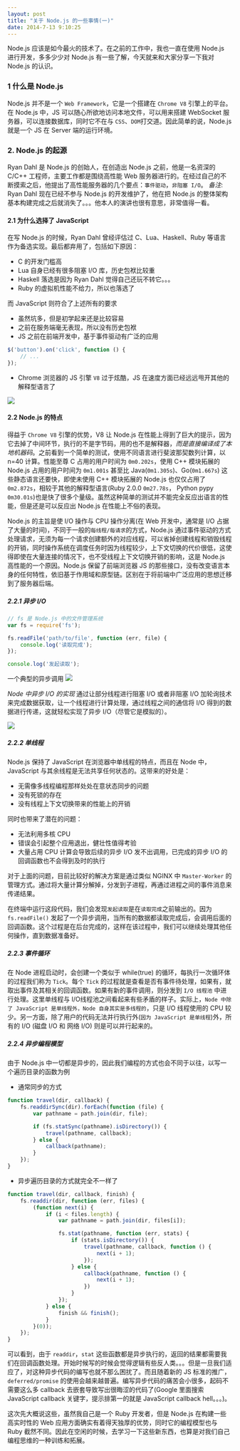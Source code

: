 ```yaml
---
layout: post
title: "关于 Node.js 的一些事情(一)"
date: 2014-7-13 9:10:25
---
```

Node.js 应该是如今最火的技术了。在之前的工作中，我也一直在使用 Node.js 进行开发，多多少少对 Node.js 有一些了解，今天就来和大家分享一下我对 Node.js 的认识。

### 1 什么是 Node.js
Node.js 并不是一个 `Web Framework`，它是一个搭建在 `Chrome V8` 引擎上的平台。在 Node.js 中，JS 可以随心所欲地访问本地文件，可以用来搭建 WebSocket 服务器，可以连接数据库，同时它不在与 `CSS`、`DOM`打交道。因此简单的说，Node.js 就是一个 JS 在 Server 端的运行环境。

### 2. Node.js 的起源
Ryan Dahl 是 Node.js 的创始人，在创造出 Node.js 之前，他是一名资深的 C/C++ 工程师，主要工作都是围绕高性能 Web 服务器进行的。在经过自己的不断摸索之后，他提出了高性能服务器的几个要点：`事件驱动`，`非阻塞 I/O`。
_备注_: Ryan Dahl 现在已经不参与 Node.js 的开发维护了，他在把 Node.js 的整体架构基本构建完成之后就消失了。。。他本人的演讲也很有意思，非常值得一看。

#### 2.1 为什么选择了 JavaScript
在写 Node.js 的时候，Ryan Dahl 曾经评估过 C、Lua、Haskell、Ruby 等语言作为备选实现。最后都弃用了，包括如下原因：

* C 的开发门槛高
* Lua 自身已经有很多阻塞 I/O 库，历史包袱比较重
* Haskell 落选是因为 Ryan Dahl 觉得自己还玩不转它。。。
* Ruby 的虚拟机性能不给力，所以也落选了

而 JavaScript 则符合了上述所有的要求

* 虽然坑多，但是初学起来还是比较容易
* 之前在服务端毫无表现，所以没有历史包袱
* JS 之前在前端开发中，基于事件驱动有广泛的应用

```javascript
$('button').on('click', function () {
    // ...
});
```

* Chrome 浏览器的 JS 引擎 `V8` 过于炫酷，JS 在速度方面已经远远甩开其他的解释型语言了

![](/images/chrome_node.png)

#### 2.2 Node.js 的特点
得益于 `Chrome V8` 引擎的优势，V8 让 Node.js 在性能上得到了巨大的提示，因为它去掉了中间环节，执行的不是字节码，用的也不是解释器，_而是直接编译成了本地机器码_。之前看到一个简单的测试，使用不同语言进行斐波那契数列计算，以 n=40 计算。性能至尊 C 占用的用户时间为 `0m0.202s`，使用 C++ 模块拓展的 Node.js 占用的用户时间为 `0m1.001s` 甚至比 Java(`0m1.305s`)、Go(`0m1.667s`) 这些静态语言还要快，即使未使用 C++ 模块拓展的 Node.js 也仅仅占用了 `0m2.872s`，相较于其他的解释型语言(Ruby 2.0.0 `0m27.78s`， Python pypy `0m30.01s`)也是快了很多个量级。虽然这种简单的测试并不能完全反应出语言的性能，但是还是可以反应出 Node.js 在性能上不俗的表现。

Node.js 的主旨是使 I/O 操作与 CPU 操作分离(在 Web 开发中，通常是 I/O 占据了大量的时间)，不同于一般的`每线程/每请求`的方式，Node.js 通过事件驱动的方式处理请求，无须为每一个请求创建额外的对应线程，可以省掉创建线程和销毁线程的开销，同时操作系统在调度任务时因为线程较少，上下文切换的代价很低，这使得即使在大量连接的情况下，也不受线程上下文切换开销的影响，这是 Node.js 高性能的一个原因。Node.js 保留了前端浏览器 JS 的那些接口，没有改变语言本身的任何特性，依旧基于作用域和原型链。区别在于将前端中广泛应用的思想迁移到了服务器后端。

##### 2.2.1 异步 I/O
```javascript
// fs 是 Node.js 中的文件管理系统
var fs = require('fs');

fs.readFile('path/to/file', function (err, file) {
    console.log('读取完成');
});

console.log('发起读取');
```
一个典型的异步调用
![](/images/async.png)

*Node 中异步 I/O 的实现*
通过让部分线程进行阻塞 I/O 或者非阻塞 I/O 加轮询技术来完成数据获取，让一个线程进行计算处理，通过线程之间的通信将 I/O 得到的数据进行传递，这就轻松实现了异步 I/O（尽管它是模拟的）。

![](/images/async_io.png)

##### 2.2.2 单线程
Node.js 保持了 JavaScript 在浏览器中单线程的特点，而且在 Node 中，JavaScript 与其余线程是无法共享任何状态的。这带来的好处是：

* 无需像多线程编程那样处处在意状态同步的问题
* 没有死锁的存在
* 没有线程上下文切换带来的性能上的开销

同时也带来了潜在的问题：

* 无法利用多核 CPU
* 错误会引起整个应用退出，健壮性值得考验
* 大量占用 CPU 计算会导致后续的异步 I/O 发不出调用，已完成的异步 I/O 的回调函数也不会得到及时的执行

对于上面的问题，目前比较好的解决方案是通过类似 NGINX 中 `Master-Worker` 的管理方式。通过将大量计算分解掉，分发到子进程，再通过进程之间的事件消息来传递结果。


在终端中运行这段代码，我们会发现`发起读取`是在`读取完成`之前输出的。因为 `fs.readFile()` 发起了一个异步调用，当所有的数据都读取完成后，会调用后面的回调函数。这个过程是在后台完成的，这样在该过程中，我们可以继续处理其他任何操作，直到数据准备好。

##### 2.2.3 事件循环
在 Node 进程启动时，会创建一个类似于 while(true) 的循环，每执行一次循环体的过程我们称为 `Tick`。每个 `Tick` 的过程就是查看是否有事件待处理，如果有，就取出事件及其相关的回调函数。如果有新的事件调用，则分发到 `I/O 线程池` 中进行处理。这里单线程与 I/O线程池之间看起来有些矛盾的样子。实际上，`Node 中除了 JavaScript 是单线程外，Node 自身其实是多线程的`，只是 I/O 线程使用的 CPU 较少。另一方面，除了用户的代码无法并行执行外(`因为 JavaScript 是单线程`)外，所有的 I/O (磁盘 I/O 和 网络 I/O) 则是可以并行起来的。

##### 2.2.4 异步编程模型
由于 Node.js 中一切都是异步的，因此我们编程的方式也会不同于以往，以写一个遍历目录的函数为例

* 通常同步的方式

```javascript
function travel(dir, callback) {
    fs.readdirSync(dir).forEach(function (file) {
        var pathname = path.join(dir, file);

        if (fs.statSync(pathname).isDirectory()) {
            travel(pathname, callback);
        } else {
            callback(pathname);
        }
    });
}
```
* 异步遍历目录的方式就完全不一样了

```javascript
function travel(dir, callback, finish) {
    fs.readdir(dir, function (err, files) {
        (function next(i) {
            if (i < files.length) {
                var pathname = path.join(dir, files[i]);

                fs.stat(pathname, function (err, stats) {
                    if (stats.isDirectory()) {
                        travel(pathname, callback, function () {
                            next(i + 1);
                        });
                    } else {
                        callback(pathname, function () {
                            next(i + 1);
                        })
                    }                    
                });
            } else {
                finish && finish();
            }
        }(0));
    });
}
```
可以看到，由于 `readdir`，`stat` 这些函数都是异步执行的，返回的结果都需要我们在回调函数处理。开始时候写的时候会觉得逻辑有些反人类。。。但是一旦我们适应了，对这种异步代码的编写也就不那么困扰了。而且随着新的 JS 标准的推广，`deferred/promise` 的使用会越来越普遍。编写异步代码的痛苦会小很多，起码不需要这么多 callback 去嵌套导致写出很晦涩的代码了(Google 里面搜索 JavaScript callback 关键字，提示排第一的就是 JavaScript callback hell。。。)。

这次先大概说这些，虽然我自己是一个 Ruby 开发者，但是 Node.js 在构建一些高实时性的 Web 应用方面确实有着得天独厚的优势，同时它的编程模型也与 Ruby 截然不同。因此在空闲的时候，去学习一下这些新东西，也算是对我们自己编程思维的一种训练和拓展。

